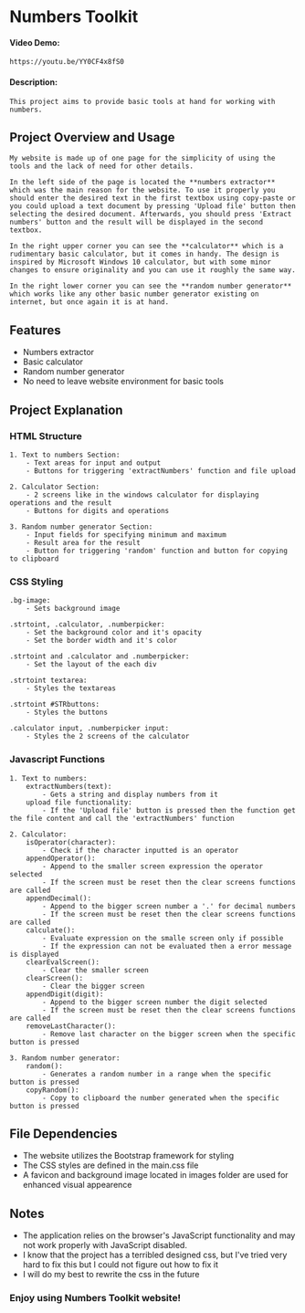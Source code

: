 # Numbers Toolkit
#### Video Demo:  
    https://youtu.be/YY0CF4x8fS0
#### Description: 
    This project aims to provide basic tools at hand for working with numbers.

## Project Overview and Usage

    My website is made up of one page for the simplicity of using the tools and the lack of need for other details.

    In the left side of the page is located the **numbers extractor** which was the main reason for the website. To use it properly you should enter the desired text in the first textbox using copy-paste or you could upload a text document by pressing 'Upload file' button then selecting the desired document. Afterwards, you should press 'Extract numbers' button and the result will be displayed in the second textbox.

    In the right upper corner you can see the **calculator** which is a rudimentary basic calculator, but it comes in handy. The design is inspired by Microsoft Windows 10 calculator, but with some minor changes to ensure originality and you can use it roughly the same way.

    In the right lower corner you can see the **random number generator** which works like any other basic number generator existing on internet, but once again it is at hand. 

## Features

- Numbers extractor
- Basic calculator
- Random number generator
- No need to leave website environment for basic tools

## Project Explanation
### HTML Structure

    1. Text to numbers Section:
        - Text areas for input and output
        - Buttons for triggering 'extractNumbers' function and file upload 

    2. Calculator Section:
        - 2 screens like in the windows calculator for displaying operations and the result
        - Buttons for digits and operations

    3. Random number generator Section:
        - Input fields for specifying minimum and maximum
        - Result area for the result
        - Button for triggering 'random' function and button for copying to clipboard

### CSS Styling

    .bg-image:
        - Sets background image

    .strtoint, .calculator, .numberpicker:
        - Set the background color and it's opacity
        - Set the border width and it's color

    .strtoint and .calculator and .numberpicker:
        - Set the layout of the each div

    .strtoint textarea:
        - Styles the textareas
    
    .strtoint #STRbuttons:
        - Styles the buttons

    .calculator input, .numberpicker input:
        - Styles the 2 screens of the calculator

### Javascript Functions

    1. Text to numbers:
        extractNumbers(text):
            - Gets a string and display numbers from it
        upload file functionality:
            - If the 'Upload file' button is pressed then the function get the file content and call the 'extractNumbers' function
    
    2. Calculator:
        isOperator(character):
            - Check if the character inputted is an operator
        appendOperator():
            - Append to the smaller screen expression the operator selected
            - If the screen must be reset then the clear screens functions are called
        appendDecimal():
            - Append to the bigger screen number a '.' for decimal numbers
            - If the screen must be reset then the clear screens functions are called
        calculate():
            - Evaluate expression on the smalle screen only if possible
            - If the expression can not be evaluated then a error message is displayed
        clearEvalScreen():
            - Clear the smaller screen
        clearScreen():
            - Clear the bigger screen
        appendDigit(digit):
            - Append to the bigger screen number the digit selected
            - If the screen must be reset then the clear screens functions are called
        removeLastCharacter():
            - Remove last character on the bigger screen when the specific button is pressed
    
    3. Random number generator:
        random():
            - Generates a random number in a range when the specific button is pressed
        copyRandom():
            - Copy to clipboard the number generated when the specific button is pressed

## File Dependencies

- The website utilizes the Bootstrap framework for styling
- The CSS styles are defined in the main.css file
- A favicon and background image located in images folder are used for enhanced visual appearence

## Notes

- The application relies on the browser's JavaScript functionality and may not work properly with JavaScript disabled.
- I know that the project has a terribled designed css, but I've tried very hard to fix this but I could not figure out how to fix it
- I will do my best to rewrite the css in the future

### Enjoy using Numbers Toolkit website!